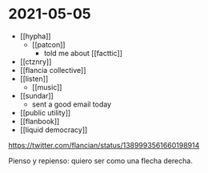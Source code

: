 # 2021-05-05

- [[hypha]]
  - [[patcon]]
    - told me about [[facttic]]
- [[ctznry]]
- [[flancia collective]]
- [[listen]]
  - [[music]]
- [[sundar]]
  - sent a good email today
- [[public utility]]
- [[flanbook]]
- [[liquid democracy]]

https://twitter.com/flancian/status/1389993561660198914

Pienso y repienso: quiero ser como una flecha derecha.